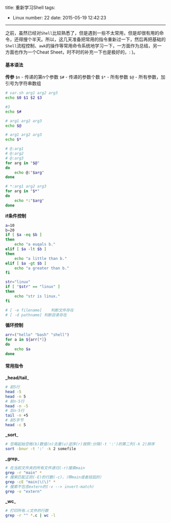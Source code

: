 title: 重新学习Shell
tags:
  - Linux
number: 22
date: 2015-05-19 12:42:23
---

之前，虽然已经对`Shell`比较熟悉了，但是遇到一些不太常用，但是却很有用的命令，还得搜个半天。所以，这几天准备把常用的指令重新过一下，然后再把基础的`Shell`流程控制、`awk`的操作等常用命令系统地学习一下，一方面作为总结，另一方面也作为一个Cheat Sheet，时不时的补充一下也是极好的，: )。
#### 基本语法

**传参**
`$n` - 传递的第n个参数
`$#` - 传递的参数个数
`$*` - 所有参数
`$@` - 所有参数，加引号为字符串数组

``` Bash
# var.sh arg1 arg2 arg3
echo $0 $1 $2 $3

#3
echo $#

# arg1 arg2 arg3
echo $@

# arg1 arg2 arg3
echo $*

# @:arg1
# @:arg2
# @:arg3
for arg in "$@"
do
    echo @:"$arg"
done

# *:arg1 arg2 arg3
for arg in "$*"
do
    echo *:"$arg"
done

```

**if条件控制**

``` Bash
a=10
b=20
if [ $a -eq $b ]
then
    echo "a euqals b."
elif [ $a -lt $b ]
then
    echo "a little than b."
elif [ $a -gt $b ]
    echo "a greater than b."
fi

str="linux"
if [ "$str" == "linux" ]
then
    echo "str is linux."
fi

# [ -e filename]    判断文件存在
# [ -d pathname] 判断目录存在
```

**循环控制**

``` bash
arr=("hello" "bash" "shell")
for a in ${arr[*]}
do
    echo $a
done
```
#### 常用指令

**_head/tail**_

``` bash
# 前5行
head -5
head -n 5
# 前n-5行
head -n -5
# 后n-5行
tail -n +5
# 前5字节
head -c 5

```

**_sort**_

``` bash
# 忽略起始空格(b)数值(n)去重(u)逆序(r)按照:分隔(-t ':')的第二列(-k 2)排序
sort -bnur -t ':' -k 2 somefile
```

**_grep**_

``` bash
# 在当前文件夹的所有文件递归(-r)搜索main
grep -r "main" *
# 搜索匹配正则(-E)的行数(-c)，（带main或者括弧的）
grep -cE "main|\(\)" *
# 搜索不包含extern的(-v --> invert-match)
grep -v "extern"
```

**_wc**_

``` bash
# 打印所有.c文件的行数
grep -r "" *.c | wc -l
```
